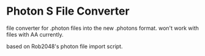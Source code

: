 # Photon S File Converter
file converter for .photon files into the new .photons format.
won't work with files with AA currently. 

based on Rob2048's photon file import script.
